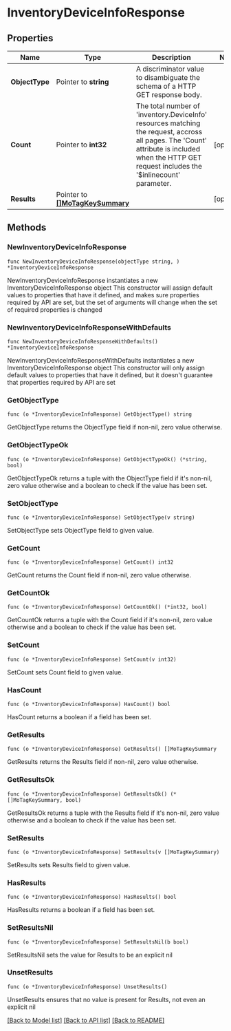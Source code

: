 # InventoryDeviceInfoResponse

## Properties

Name | Type | Description | Notes
------------ | ------------- | ------------- | -------------
**ObjectType** | Pointer to **string** | A discriminator value to disambiguate the schema of a HTTP GET response body. | 
**Count** | Pointer to **int32** | The total number of &#39;inventory.DeviceInfo&#39; resources matching the request, accross all pages. The &#39;Count&#39; attribute is included when the HTTP GET request includes the &#39;$inlinecount&#39; parameter. | [optional] 
**Results** | Pointer to [**[]MoTagKeySummary**](mo.TagKeySummary.md) |  | [optional] 

## Methods

### NewInventoryDeviceInfoResponse

`func NewInventoryDeviceInfoResponse(objectType string, ) *InventoryDeviceInfoResponse`

NewInventoryDeviceInfoResponse instantiates a new InventoryDeviceInfoResponse object
This constructor will assign default values to properties that have it defined,
and makes sure properties required by API are set, but the set of arguments
will change when the set of required properties is changed

### NewInventoryDeviceInfoResponseWithDefaults

`func NewInventoryDeviceInfoResponseWithDefaults() *InventoryDeviceInfoResponse`

NewInventoryDeviceInfoResponseWithDefaults instantiates a new InventoryDeviceInfoResponse object
This constructor will only assign default values to properties that have it defined,
but it doesn't guarantee that properties required by API are set

### GetObjectType

`func (o *InventoryDeviceInfoResponse) GetObjectType() string`

GetObjectType returns the ObjectType field if non-nil, zero value otherwise.

### GetObjectTypeOk

`func (o *InventoryDeviceInfoResponse) GetObjectTypeOk() (*string, bool)`

GetObjectTypeOk returns a tuple with the ObjectType field if it's non-nil, zero value otherwise
and a boolean to check if the value has been set.

### SetObjectType

`func (o *InventoryDeviceInfoResponse) SetObjectType(v string)`

SetObjectType sets ObjectType field to given value.


### GetCount

`func (o *InventoryDeviceInfoResponse) GetCount() int32`

GetCount returns the Count field if non-nil, zero value otherwise.

### GetCountOk

`func (o *InventoryDeviceInfoResponse) GetCountOk() (*int32, bool)`

GetCountOk returns a tuple with the Count field if it's non-nil, zero value otherwise
and a boolean to check if the value has been set.

### SetCount

`func (o *InventoryDeviceInfoResponse) SetCount(v int32)`

SetCount sets Count field to given value.

### HasCount

`func (o *InventoryDeviceInfoResponse) HasCount() bool`

HasCount returns a boolean if a field has been set.

### GetResults

`func (o *InventoryDeviceInfoResponse) GetResults() []MoTagKeySummary`

GetResults returns the Results field if non-nil, zero value otherwise.

### GetResultsOk

`func (o *InventoryDeviceInfoResponse) GetResultsOk() (*[]MoTagKeySummary, bool)`

GetResultsOk returns a tuple with the Results field if it's non-nil, zero value otherwise
and a boolean to check if the value has been set.

### SetResults

`func (o *InventoryDeviceInfoResponse) SetResults(v []MoTagKeySummary)`

SetResults sets Results field to given value.

### HasResults

`func (o *InventoryDeviceInfoResponse) HasResults() bool`

HasResults returns a boolean if a field has been set.

### SetResultsNil

`func (o *InventoryDeviceInfoResponse) SetResultsNil(b bool)`

 SetResultsNil sets the value for Results to be an explicit nil

### UnsetResults
`func (o *InventoryDeviceInfoResponse) UnsetResults()`

UnsetResults ensures that no value is present for Results, not even an explicit nil

[[Back to Model list]](../README.md#documentation-for-models) [[Back to API list]](../README.md#documentation-for-api-endpoints) [[Back to README]](../README.md)


